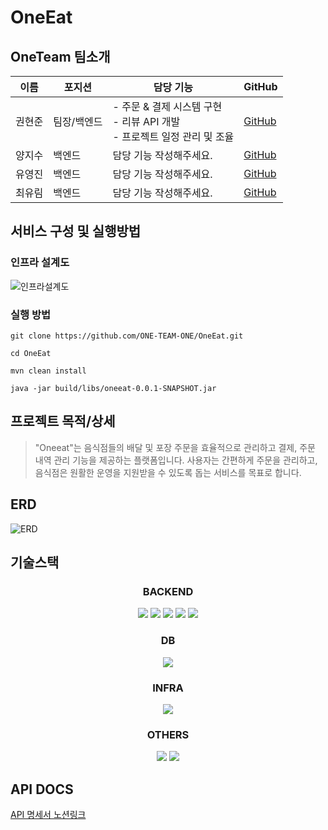 # OneEat

## OneTeam 팀소개

| 이름   | 포지션         | 담당 기능                           | GitHub                                           |
|--------|----------------|------------------------------------|-------------------------------------------------|
| 권현준 | 팀장/백엔드 | - 주문 & 결제 시스템 구현 <br/> - 리뷰 API 개발 <br/> - 프로젝트 일정 관리 및 조율     | [GitHub](https://github.com/Kwonhyunjun)         |
| 양지수 | 백엔드     | 담당 기능 작성해주세요. | [GitHub](https://github.com/username2)         |
| 유영진 | 백엔드     | 담당 기능 작성해주세요. | [GitHub](https://github.com/username3)         |
| 최유림 | 백엔드     | 담당 기능 작성해주세요. | [GitHub](https://github.com/username4)         |



## 서비스 구성 및 실행방법
### 인프라 설계도
![인프라설계도](https://github.com/user-attachments/assets/12f54030-2399-404d-bfa7-caeb166d3057)

### 실행 방법
```
git clone https://github.com/ONE-TEAM-ONE/OneEat.git

cd OneEat

mvn clean install

java -jar build/libs/oneeat-0.0.1-SNAPSHOT.jar
```

## 프로젝트 목적/상세 
> "Oneeat"는 음식점들의 배달 및 포장 주문을 효율적으로 관리하고 결제, 주문 내역 관리 기능을 제공하는 플랫폼입니다. 사용자는 간편하게 주문을 관리하고, 음식점은 원활한 운영을 지원받을 수 있도록 돕는 서비스를 목표로 합니다.


## ERD
![ERD](https://github.com/user-attachments/assets/b7959c29-0474-40c1-a485-d0d55312aa12)


## 기술스택
<div align=center>
    <h3>BACKEND</h3>
    <img src="https://img.shields.io/badge/java-%23ED8B00.svg?style=for-the-badge&logo=openjdk&logoColor=white">
    <img src="https://img.shields.io/badge/Springboot-6DB33F?style=for-the-badge&logo=Springboot&logoColor=white">
    <img src="https://img.shields.io/badge/spring security-6DB33F?style=for-the-badge&logo=springsecurity&logoColor=white">
    <img src="https://img.shields.io/badge/-Swagger-%23Clojure?style=for-the-badge&logo=swagger&logoColor=white">
    <img src="https://img.shields.io/badge/Hibernate-59666C?style=for-the-badge&logo=Hibernate&logoColor=white">
    <h3>DB</h3>
    <img src="https://img.shields.io/badge/postgresql-4169E1?style=for-the-badge&logo=postgresql&logoColor=white">
    <h3>INFRA</h3>
    <img src="https://img.shields.io/badge/AWS EC2-FF9900?style=for-the-badge&logo=amazonec2&logoColor=white">
    <!-- <img src="https://img.shields.io/badge/AWS S3-569A31?style=for-the-badge&logo=amazons3&logoColor=white"> -->
    <h3>OTHERS</h3>
    <img src="https://img.shields.io/badge/git-F05032?style=for-the-badge&logo=git&logoColor=white">
    <img src="https://img.shields.io/badge/github-181717?style=for-the-badge&logo=github&logoColor=white">
</div>



## API DOCS
[API 명세서 노션링크](https://verdant-mask-78e.notion.site/API-1362bf06463c8075b8ced4fce88cb2cf?pvs=4)
